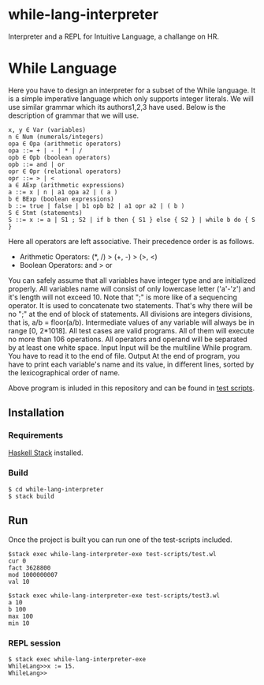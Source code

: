 # while-lang-interpreter

Interpreter and a REPL for Intuitive Language, a challange on HR. 

# While Language  

Here you have to design an interpreter for a subset of the While language. It is a simple imperative language which only supports integer literals.
We will use similar grammar which its authors1,2,3 have used. Below is the description of grammar that we will use.
```
x, y ∈ Var (variables)
n ∈ Num (numerals/integers)
opa ∈ Opa (arithmetic operators) 
opa ::= + | - | * | /
opb ∈ Opb (boolean operators) 
opb ::= and | or
opr ∈ Opr (relational operators) 
opr ::= > | <
a ∈ AExp (arithmetic expressions) 
a ::= x | n | a1 opa a2 | ( a )
b ∈ BExp (boolean expressions) 
b ::= true | false | b1 opb b2 | a1 opr a2 | ( b )
S ∈ Stmt (statements) 
S ::= x := a | S1 ; S2 | if b then { S1 } else { S2 } | while b do { S }
```
Here all operators are left associative. Their precedence order is as follows.
- Arithmetic Operators: (*, /) > (+, -) > (>, <)
- Boolean Operators: and > or

You can safely assume that all variables have integer type and are initialized properly. All variables name will consist of only lowercase letter ('a'-'z') and it's length will not exceed 10.
Note that ";" is more like of a sequencing operator. It is used to concatenate two statements. That's why there will be no ";" at the end of block of statements.
All divisions are integers divisions, that is, a/b = floor(a/b). Intermediate values of any variable will always be in range [0, 2*1018].
All test cases are valid programs. All of them will execute no more than 106 operations. All operators and operand will be separated by at least one white space.
Input 
Input will be the multiline While program. You have to read it to the end of file.
Output 
At the end of program, you have to print each variable's name and its value, in different lines, sorted by the lexicographical order of name.

Above program is inluded in this repository and can be found in [test scripts](test-scripts/test.wl).

## Installation

### Requirements
[Haskell Stack](https://docs.haskellstack.org/en/stable/install_and_upgrade/) installed. 

### Build 
```
$ cd while-lang-interpreter
$ stack build
```



 ## Run 

Once the project is built you can run one of the test-scripts included.

``` 
$stack exec while-lang-interpreter-exe test-scripts/test.wl
cur 0
fact 3628800
mod 1000000007
val 10

$stack exec while-lang-interpreter-exe test-scripts/test3.wl
a 10
b 100
max 100
min 10
```


### REPL session
```
$ stack exec while-lang-interpreter-exe
WhileLang>>x := 15.
WhileLang>>
```